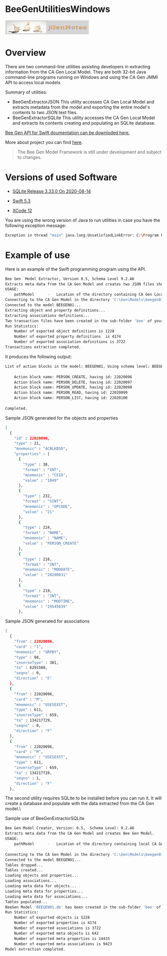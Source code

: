 # BeeGenUtilitiesWindows

[![N|Solid](jgernnotes200x45.png)](http://www.jgen.eu/?p=900&preview=true)

Overview
========


There are two command-line utilities assisting developers in extracting information from the CA Gen Local Model.  They are both 32-bit Java command-line programs running on Windows and using the CA Gen JMMI API to access local models.

Summary of utilities:

- BeeGenExtractorJSON
This utility accesses CA Gen Local Model and extracts metadata from the model and exporting the entire model's contents to two JSON text files.
- BeeGenExtractorSQLite
This utility accesses the CA Gen Local Model and extracts its contents creating and populating an SQLite database.


[Bee Gen API for Swift doumentation can be downloded here.](https://github.com/JGen-Notes/BeeGenAPIJava/blob/master/eu.jgen.beegen.model.api/BeeGenAPIDoc.zip)

More about project you can find [here](http://www.jgen.eu/?p=900&preview=true).

> The Bee Gen Model Framework is still under
> development and subject to changes.
> 

Versions of used Software
=========================

- [SQLite Release 3.33.0 On 2020-08-14](https://sqlite.org/index.html)

- [Swift 5.3](https://swift.org)

- [XCode 12](https://developer.apple.com/xcode/)

You are using the wrong version of Java to run utilities in case you have the following exception message:

```sh
Exception in thread "main" java.lang.UnsatisfiedLinkError: C:\Program Files (x86)\CA\Gen86Free\Gen\genmodel_client.dll: Can't load IA 32-bit .dll on a AMD 64-bit platform
```

Example of use
==============

Here is an example of the Swift programming program using the API.

```sh
Bee Gen  Model Extractor, Version 0.5, Schema Level 9.2.A6
Extracts meta data from the CA Gen Model and creates two JSON files showing entire model contents.
USAGE:
	pathModel      -   Location of the directory containing CA Gen Local Model (directory ending with .ief)
Connecting to the CA Gen Model in the directory 'C:\Gen\Models\beegen01.ief'
Connected to the model BEEGEN01...
Extracting object and property definitions...
Extracting associations definitions...
Two transaction files have been created in the sub-folder 'bee' of your CA Gen model 'BEEGEN01' at location 'C:\Gen\Models\beegen01.ief'
Run Statistics:
	Number of exported object definitions is 1228
	Number of exported property definitions  is 4174
	Number of exported association definitions is 3722
Transactions extraction completed.
```

It produces the following output:

```sh
List of action blocks in the model: BEEGEN01, Using schema level: BEEGEN01

	Action block name: PERSON_CREATE, having id: 22020096
	Action block name: PERSON_DELETE, having id: 22020097
	Action block name: PERSON_UPDATE, having id: 22020098
	Action block name: PERSON_READ, having id: 22020099
	Action block name: PERSON_LIST, having id: 22020100

Completed.
```
Sample JSON generated for the objects and properties

```sh
[
  {
    "id" : 22020096,
    "type" : 21,
    "mnemonic" : "ACBLKBSD",
    "properties" : [
      {
        "type" : 30,
        "format" : "INT",
        "mnemonic" : "CEID",
        "value" : "1049"
      },
      {
        "type" : 232,
        "format" : "SINT",
        "mnemonic" : "OPCODE",
        "value" : "21"
      },
      {
        "type" : 224,
        "format" : "NAME",
        "mnemonic" : "NAME",
        "value" : "PERSON_CREATE"
      },
      {
        "type" : 216,
        "format" : "INT",
        "mnemonic" : "MODDATE",
        "value" : "20200831"
      },
      {
        "type" : 219,
        "format" : "INT",
        "mnemonic" : "MODTIME",
        "value" : "19545839"
      },

```
Sample JSON generated for associations

```sh
[
  {
    "from" : 22020096,
    "card" : "1",
    "mnemonic" : "GRPBY",
    "type" : 88,
    "inverseType" : 381,
    "to" : 6291508,
    "seqno" : 0,
    "direction" : "F"
  },
  {
    "from" : 22020096,
    "card" : "M",
    "mnemonic" : "USESEXST",
    "type" : 611,
    "inverseType" : 659,
    "to" : 134217729,
    "seqno" : 0,
    "direction" : "F"
  },
  {
    "from" : 22020096,
    "card" : "M",
    "mnemonic" : "USESEXST",
    "type" : 611,
    "inverseType" : 659,
    "to" : 134217728,
    "seqno" : 1,
    "direction" : "F"
  },
```
The second utility requires SQLite to be installed before you can run it. It will create a database and populate with the data extracted from the CA Gen model.\

Sample use of BeeGenExtractorSQLite

```sh
Bee Gen Model Creator, Version: 0.5,  Schema Level: 9.2.A6
Extracts meta data from the CA Gen Model and creates Bee Gen Model.
USAGE:
	pathModel      -   Location of the directory containing local CA Gen Model (directory name should end with .ief)

Connecting to the CA Gen Model in the directory 'C:\Gen\Models\beegen01.ief'
Connected to the model BEEGEN01...
Tables dropped...
Tables created...
Loading objects and properties...
Loading associations...
Loading meta data for objects...
Loading meta data for properties...
Loading meta data for associations...
Tables populated...
BeeGen Model 'BEEGEN01.db' has been created in the sub-folder 'bee' of your CA Gen model 'BEEGEN01' at location 'C:\Gen\Models\beegen01.ief'
Run Statistics:
	Number of exported objects is 1228
	Number of exported properties is 4174
	Number of exported associations is 3722
	Number of exported meta objects is 642
	Number of exported meta properties is 14433
	Number of exported meta associations is 9423
Model extraction completed.
```

